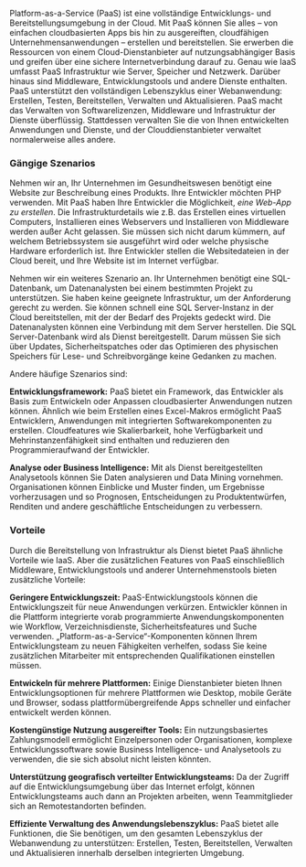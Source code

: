 Platform-as-a-Service (PaaS) ist eine vollständige Entwicklungs- und Bereitstellungsumgebung in der Cloud. Mit PaaS können Sie alles – von einfachen cloudbasierten Apps bis hin zu ausgereiften, cloudfähigen Unternehmensanwendungen – erstellen und bereitstellen. Sie erwerben die Ressourcen von einem Cloud-Dienstanbieter auf nutzungsabhängiger Basis und greifen über eine sichere Internetverbindung darauf zu. Genau wie IaaS umfasst PaaS Infrastruktur wie Server, Speicher und Netzwerk. Darüber hinaus sind Middleware, Entwicklungstools und andere Dienste enthalten. PaaS unterstützt den vollständigen Lebenszyklus einer Webanwendung: Erstellen, Testen, Bereitstellen, Verwalten und Aktualisieren. PaaS macht das Verwalten von Softwarelizenzen, Middleware und Infrastruktur der Dienste überflüssig. Stattdessen verwalten Sie die von Ihnen entwickelten Anwendungen und Dienste, und der Clouddienstanbieter verwaltet normalerweise alles andere.

### <a name="common-scenarios"></a>Gängige Szenarios

Nehmen wir an, Ihr Unternehmen im Gesundheitswesen benötigt eine Website zur Beschreibung eines Produkts. Ihre Entwickler möchten PHP verwenden. Mit PaaS haben Ihre Entwickler die Möglichkeit, *eine Web-App zu erstellen*. Die Infrastrukturdetails wie z.B. das Erstellen eines virtuellen Computers, Installieren eines Webservers und Installieren von Middleware werden außer Acht gelassen. Sie müssen sich nicht darum kümmern, auf welchem Betriebssystem sie ausgeführt wird oder welche physische Hardware erforderlich ist. Ihre Entwickler stellen die Websitedateien in der Cloud bereit, und Ihre Website ist im Internet verfügbar.

Nehmen wir ein weiteres Szenario an. Ihr Unternehmen benötigt eine SQL-Datenbank, um Datenanalysten bei einem bestimmten Projekt zu unterstützen. Sie haben keine geeignete Infrastruktur, um der Anforderung gerecht zu werden. Sie können schnell eine SQL Server-Instanz in der Cloud bereitstellen, mit der der Bedarf des Projekts gedeckt wird. Die Datenanalysten können eine Verbindung mit dem Server herstellen. Die SQL Server-Datenbank wird als Dienst bereitgestellt. Darum müssen Sie sich über Updates, Sicherheitspatches oder das Optimieren des physischen Speichers für Lese- und Schreibvorgänge keine Gedanken zu machen.

Andere häufige Szenarios sind:

**Entwicklungsframework:** PaaS bietet ein Framework, das Entwickler als Basis zum Entwickeln oder Anpassen cloudbasierter Anwendungen nutzen können. Ähnlich wie beim Erstellen eines Excel-Makros ermöglicht PaaS Entwicklern, Anwendungen mit integrierten Softwarekomponenten zu erstellen. Cloudfeatures wie Skalierbarkeit, hohe Verfügbarkeit und Mehrinstanzenfähigkeit sind enthalten und reduzieren den Programmieraufwand der Entwickler.

**Analyse oder Business Intelligence:** Mit als Dienst bereitgestellten Analysetools können Sie Daten analysieren und Data Mining vornehmen. Organisationen können Einblicke und Muster finden, um Ergebnisse vorherzusagen und so Prognosen, Entscheidungen zu Produktentwürfen, Renditen und andere geschäftliche Entscheidungen zu verbessern.

### <a name="advantages"></a>Vorteile

Durch die Bereitstellung von Infrastruktur als Dienst bietet PaaS ähnliche Vorteile wie IaaS. Aber die zusätzlichen Features von PaaS einschließlich Middleware, Entwicklungstools und anderer Unternehmenstools bieten zusätzliche Vorteile:

**Geringere Entwicklungszeit:** PaaS-Entwicklungstools können die Entwicklungszeit für neue Anwendungen verkürzen. Entwickler können in die Plattform integrierte vorab programmierte Anwendungskomponenten wie Workflow, Verzeichnisdienste, Sicherheitsfeatures und Suche verwenden. „Platform-as-a-Service“-Komponenten können Ihrem Entwicklungsteam zu neuen Fähigkeiten verhelfen, sodass Sie keine zusätzlichen Mitarbeiter mit entsprechenden Qualifikationen einstellen müssen.

**Entwickeln für mehrere Plattformen:** Einige Dienstanbieter bieten Ihnen Entwicklungsoptionen für mehrere Plattformen wie Desktop, mobile Geräte und Browser, sodass plattformübergreifende Apps schneller und einfacher entwickelt werden können.

**Kostengünstige Nutzung ausgereifter Tools:** Ein nutzungsbasiertes Zahlungsmodell ermöglicht Einzelpersonen oder Organisationen, komplexe Entwicklungssoftware sowie Business Intelligence- und Analysetools zu verwenden, die sie sich absolut nicht leisten könnten.

**Unterstützung geografisch verteilter Entwicklungsteams:** Da der Zugriff auf die Entwicklungsumgebung über das Internet erfolgt, können Entwicklungsteams auch dann an Projekten arbeiten, wenn Teammitglieder sich an Remotestandorten befinden.

**Effiziente Verwaltung des Anwendungslebenszyklus:** PaaS bietet alle Funktionen, die Sie benötigen, um den gesamten Lebenszyklus der Webanwendung zu unterstützen: Erstellen, Testen, Bereitstellen, Verwalten und Aktualisieren innerhalb derselben integrierten Umgebung.
